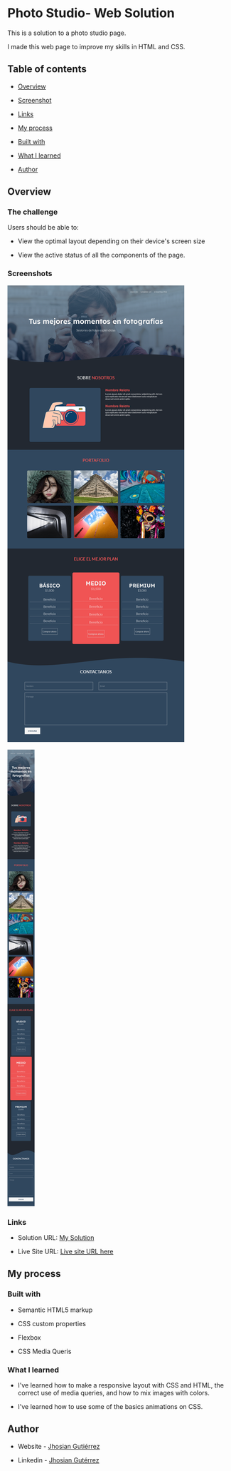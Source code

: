 
# Photo Studio- Web Solution

  

  

This is a solution to a photo studio page.

I made this web page to improve my skills in HTML and CSS.

  

  

## Table of contents

  

  

-  [Overview](#overview)

  

-  [Screenshot](#screenshot)

  

-  [Links](#links)

  

-  [My process](#my-process)

  

-  [Built with](#built-with)

  

-  [What I learned](#what-i-learned)

  
  

-  [Author](#author)

  
  

  

  

## Overview

  

  

### The challenge

  

  

Users should be able to:

  

  

- View the optimal layout depending on their device's screen size

- View the active status of all the components of the page.

  

  

### Screenshots

  

  

![Desktop Screenshot](./images/Desktop-screenshot.png)

  

![Mobile Screenshot](./images/Mobile-screenshot.png)

  

  

### Links

  

  

- Solution URL: [My Solution](https://github.com/JhosianGtZ/photo-studio)

  

- Live Site URL: [Live site URL here](https://jhosiangtz.github.io/photo-studio)

  

  

## My process

  

  

### Built with

  

  

- Semantic HTML5 markup

  

- CSS custom properties

  

- Flexbox

- CSS Media Queris

  
  
  

  
  

### What I learned

  

  

- I've learned how to make a responsive layout with CSS and HTML, the correct use of media queries, and how to mix images with colors.

- I've learned how to use some of the basics animations on CSS.
  
  

  

## Author

  

  

- Website - [Jhosian Gutiérrez](https://jhosiangtz.github.io/portfolio/)

  

- Linkedin - [Jhosian Gutérrez](https://www.linkedin.com/in/jhosiangtz)
